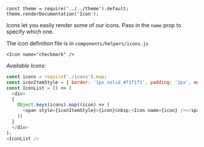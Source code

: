 ```
const theme = require('../../theme').default;
theme.renderDocumentation('Icon');
```

Icons let you easily render some of our icons. Pass in the `name` prop to specify which one.

The icon definition file is in `components/helpers/icons.js`

```
<Icon name="checkmark" />
```

_Available Icons:_

```javascript
const icons = require('./icons').map;
const iconItemStyle = { border: '1px solid #f1f1f1', padding: '2px', margin: '2px', display: 'inline-block' };
const IconList = () => (
  <div>
  {
    Object.keys(icons).map((icon) => (
      <span style={iconItemStyle}>{icon}&nbsp;<Icon name={icon} /></span>
    ))
  }
  </div>
);
<IconList />
```


